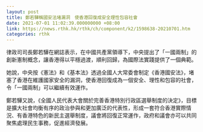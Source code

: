 ```yaml
---
layout: post
title: 鄭若驊稱國安法堵漏洞　使香港回復成安全理性包容社會
date: 2021-07-01 11:02:39.000000000 +08:00
link: https://news.rthk.hk/rthk/ch/component/k2/1598638-20210701.htm
categories: rthk
---
```


律政司司長鄭若驊在網誌表示，在中國共產黨領導下，中央提出了「一國兩制」的創新憲制概念，讓香港得以平穩過渡，順利回歸，為國際法實踐提供了一個典範。

她說，中央按《憲法》和《基本法》透過全國人大常委會制定《香港國安法》，堵塞了香港在維護國家安全的漏洞，使香港回復成為一個安全、理性和包容的社會，令「一國兩制」可以繼續有效運作。

鄭若驊又說，《全國人民代表大會關於完善香港特別行政區選舉制度的決定》，目標是擴大社會均衡有序的政治參與和更加廣泛的代表性，形成一套符合香港實際情況、有香港特色的新民主選舉制度，議會將回復正常運作，政府和議會亦可以共同聚焦處理民生事務，促進經濟發展。

